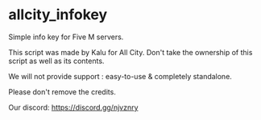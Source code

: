 # allcity_infokey
Simple info key for Five M servers. 

This script was made by Kalu for All City. Don't take the ownership of this script as well as its contents.

We will not provide support : easy-to-use & completely standalone.

Please don't remove the credits.

Our discord: https://discord.gg/njvznry
